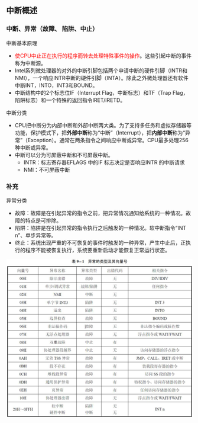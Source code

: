 ## 中断概述

### 中断、异常（故障、 陷阱、中止）

中断基本原理

- <font color=red>使CPU中止正在执行的程序而转去处理特殊事件的操作</font>。这些引起中断的事件称为中断源。
- Intel系列微处理器的对外的中断引脚包括两个申请中断的硬件引脚（INTR和NMI），一个响应INTR中断的硬件引脚（INTA）。除此之外微处理器还有软件中断INT，INTO，INT3和BOUND。
- 中断结构中的2个标志位IF（Interrupt Flag，中断标志）和TF（Trap Flag，陷阱标志）和一个特殊的返回指令IRET/IRETD。

中断分类

- CPU把中断分为内部中断和外部中断两大类。为了支持多任务和虚拟存储器等功能，保护模式下，把**外部中断**称为“中断”（Interrupt），把**内部中断**称为“异常”（Exception）。通常在两条指令之间响应中断或异常。CPU最多处理256种中断或异常。
- 中断可以分为可屏蔽中断和不可屏蔽中断。
  - INTR：标志寄存器EFLAGS 中的IF 标志决定是否响应INTR 的中断请求
  - NMI：不可屏蔽中断

### 补充

异常分类

- 故障：故障是在引起异常的指令之前，把异常情况通知给系统的一种情况。故障的特点是可排除。
- 陷阱：陷阱是在引起异常的指令执行之后触发的一种情况。软中断指令“INT n”、单步异常等。
- 终止：系统出现严重的不可恢复的事件时触发的一种异常，产生中止后，正执行的程序不能被恢复执行，系统要重新启动才能恢复正常运行状态。

![异常的类型及其向量号](异常的类型及其向量号.png)